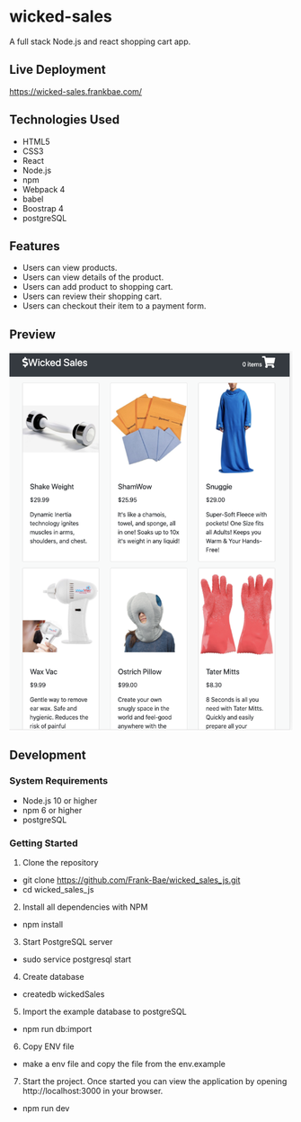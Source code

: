 # wicked-sales
A full stack Node.js and react shopping cart app.

## Live Deployment

https://wicked-sales.frankbae.com/

## Technologies Used
- HTML5
- CSS3
- React
- Node.js
- npm
- Webpack 4
- babel
- Boostrap 4
- postgreSQL

## Features
- Users can view products.
- Users can view details of the product.
- Users can add product to shopping cart.
- Users can review their shopping cart.
- Users can checkout their item to a payment form.

## Preview
![](./previews/ScreenShot.png)
## Development

### System Requirements
- Node.js 10 or higher
- npm 6 or higher
- postgreSQL

### Getting Started
1. Clone the repository
- git clone https://github.com/Frank-Bae/wicked_sales_js.git
- cd wicked_sales_js
2. Install all dependencies with NPM
- npm install
3. Start PostgreSQL server
- sudo service postgresql start
4. Create database
- createdb wickedSales
5. Import the example database to postgreSQL
- npm run db:import
6. Copy ENV file
- make a env file and copy the file from the env.example
7. Start the project. Once started you can view the application by opening http://localhost:3000 in your browser.
- npm run dev
